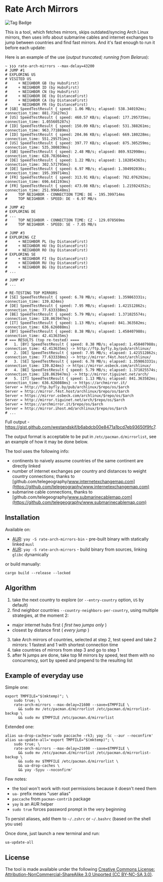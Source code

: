 # Rate Arch Mirrors

![Tag Badge](https://img.shields.io/github/tag/westandskif/rate-arch-mirrors.svg)

This is a tool, which fetches mirrors, skips outdated/syncing Arch Linux mirrors, then uses info about submarine cables and internet exchanges to jump between countries and find fast mirrors. And it's fast enough to run it before each update:

Here is an example of the use (_output truncated; running from Belarus_):
```
~ ❯❯❯ rate-arch-mirrors --max-delay=43200
# JUMP #1
# EXPLORING US
# VISITED US
#     + NEIGHBOR GB (by HubsFirst)
#     + NEIGHBOR ID (by HubsFirst)
#     + NEIGHBOR CN (by HubsFirst)
#     + NEIGHBOR DE (by DistanceFirst)
#     + NEIGHBOR CA (by DistanceFirst)
#     + NEIGHBOR FR (by DistanceFirst)
# [GB] SpeedTestResult { speed: 1.06 MB/s; elapsed: 538.340192ms; connection_time: 881.71627ms}
# [US] SpeedTestResult { speed: 460.57 KB/s; elapsed: 177.295735ms; connection_time: 1.055605287s}
# [ID] SpeedTestResult { speed: 150.09 KB/s; elapsed: 531.388261ms; connection_time: 963.771889ms}
# [ID] SpeedTestResult { speed: 204.86 KB/s; elapsed: 669.180228ms; connection_time: 551.295751ms}
# [US] SpeedTestResult { speed: 397.77 KB/s; elapsed: 875.305259ms; connection_time: 535.300839ms}
# [GB] SpeedTestResult { speed: 2.48 MB/s; elapsed: 869.932998ms; connection_time: 628.702664ms}
# [DE] SpeedTestResult { speed: 1.22 MB/s; elapsed: 1.182854363s; connection_time: 302.571795ms}
# [DE] SpeedTestResult { speed: 6.97 MB/s; elapsed: 1.304992036s; connection_time: 195.399714ms}
# [FR] SpeedTestResult { speed: 313.91 KB/s; elapsed: 782.076292ms; connection_time: 696.641193ms}
# [FR] SpeedTestResult { speed: 473.08 KB/s; elapsed: 1.215924352s; connection_time: 251.996648ms}
#     TOP NEIGHBOR - CONNECTION TIME: DE - 195.399714ms
#     TOP NEIGHBOR - SPEED: DE - 6.97 MB/s

# JUMP #2
# EXPLORING DE
# ...
#     TOP NEIGHBOR - CONNECTION TIME: CZ - 129.078569ms
#     TOP NEIGHBOR - SPEED: SE - 7.05 MB/s

# JUMP #3
# EXPLORING CZ
#     + NEIGHBOR PL (by DistanceFirst)
#     + NEIGHBOR HU (by DistanceFirst)
#     + NEIGHBOR RO (by DistanceFirst)
# EXPLORING SE
#     + NEIGHBOR FI (by DistanceFirst)
#     + NEIGHBOR RU (by DistanceFirst)
#     + NEIGHBOR BG (by DistanceFirst)
# ...

# JUMP #7
# ...

# RE-TESTING TOP MIRRORS
# [SE] SpeedTestResult { speed: 6.78 MB/s; elapsed: 1.359863331s; connection_time: 139.824ms}
# [DE] SpeedTestResult { speed: 7.95 MB/s; elapsed: 1.421512862s; connection_time: 77.633338ms}
# [BE] SpeedTestResult { speed: 5.79 MB/s; elapsed: 1.371025574s; connection_time: 128.863947ms}
# [IT] SpeedTestResult { speed: 1.13 MB/s; elapsed: 841.363582ms; connection_time: 636.626088ms}
# [BY] SpeedTestResult { speed: 8.38 MB/s; elapsed: 1.458407988s; connection_time: 42.413635ms}
# === RESULTS (top re-tested) ====
#   1. [BY] SpeedTestResult { speed: 8.38 MB/s; elapsed: 1.458407988s; connection_time: 42.413635ms} -> http://ftp.byfly.by/pub/archlinux/
#   2. [DE] SpeedTestResult { speed: 7.95 MB/s; elapsed: 1.421512862s; connection_time: 77.633338ms} -> http://mirror.f4st.host/archlinux/
#   3. [SE] SpeedTestResult { speed: 6.78 MB/s; elapsed: 1.359863331s; connection_time: 139.824ms} -> https://mirror.osbeck.com/archlinux/
#   4. [BE] SpeedTestResult { speed: 5.79 MB/s; elapsed: 1.371025574s; connection_time: 128.863947ms} -> http://mirror.tiguinet.net/arch/
#   5. [IT] SpeedTestResult { speed: 1.13 MB/s; elapsed: 841.363582ms; connection_time: 636.626088ms} -> https://archmirror.it/
Server = http://ftp.byfly.by/pub/archlinux/$repo/os/$arch
Server = http://mirror.f4st.host/archlinux/$repo/os/$arch
Server = https://mirror.osbeck.com/archlinux/$repo/os/$arch
Server = http://mirror.tiguinet.net/arch/$repo/os/$arch
Server = https://archmirror.it/$repo/os/$arch
Server = http://mirror.ihost.md/archlinux/$repo/os/$arch
# ...
```
Full output - https://gist.github.com/westandskif/b6abdcb00e8471a1bcd7eb93650f9fc7. 

The output format is acceptable to be put in `/etc/pacman.d/mirrorlist`, see an example of how it may be done below.

The tool uses the following info:

- continents to naively assume countries of the same continent are directly linked
- number of internet exchanges per country and distances to weight country connections; thanks to [github.com/telegeography/www.internetexchangemap.com](https://github.com/telegeography/www.internetexchangemap.com)
- submarine cable connections, thanks to [github.com/telegeography/www.submarinecablemap.com](https://github.com/telegeography/www.submarinecablemap.com)

## Installation

Available on:

* [AUR](https://aur.archlinux.org/packages/rate-arch-mirrors-bin/):  `yay -S rate-arch-mirrors-bin` - pre-built binary with statically linked `musl`
* [AUR](https://aur.archlinux.org/packages/rate-arch-mirrors/):  `yay -S rate-arch-mirrors` - build binary from sources, linking `glibc` dynamically

or build manually:

```
cargo build --release --locked
```

## Algorithm

1. take the next country to explore (or `--entry-country` option, `US` by default)
2. find neighbor countries `--country-neighbors-per-country`, using multiple strategies, at the moment 2:

- major internet hubs first ( _first two jumps only_ )
- closest by distance first ( _every jump_ )

3. take Arch mirrors of countries, selected at step 2, test speed and take 2 mirrors: 1 fastest and 1 with shortest connection time
4. take countries of mirrors from step 3 and go to step 1
5. after N jumps are done, take top M mirrors by speed, test them with no concurrency, sort by speed and prepend to the resulting list

## Example of everyday use

Simple one:
```
export TMPFILE="$(mktemp)"; \
    sudo true; \
	rate-arch-mirrors --max-delay=21600 --save=$TMPFILE \
	  && sudo mv /etc/pacman.d/mirrorlist /etc/pacman.d/mirrorlist-backup \
	  && sudo mv $TMPFILE /etc/pacman.d/mirrorlist
```

Extended one:
```
alias ua-drop-caches='sudo paccache -rk3; yay -Sc --aur --noconfirm'
alias ua-update-all='export TMPFILE="$(mktemp)"; \
	sudo true; \
	rate-arch-mirrors --max-delay=21600 --save=$TMPFILE \
	  && sudo mv /etc/pacman.d/mirrorlist /etc/pacman.d/mirrorlist-backup \
	  && sudo mv $TMPFILE /etc/pacman.d/mirrorlist \
	  && ua-drop-caches \
	  && yay -Syyu --noconfirm'
```

Few notes:
- the tool won't work with root permissions because it doesn't need them
- `ua-` prefix means "user alias"
- `paccache` from `pacman-contrib` package
- `yay` is an AUR helper
- `sudo true` forces password prompt in the very beginning

To persist aliases, add them to `~/.zshrc` or `~/.bashrc` (based on the shell you use)

Once done, just launch a new terminal and run:
```
ua-update-all
```

## License

The tool is made available under the following
[Creative Commons License: Attribution-NonCommercial-ShareAlike 3.0 Unported (CC BY-NC-SA 3.0)](https://creativecommons.org/licenses/by-nc-sa/3.0/).
